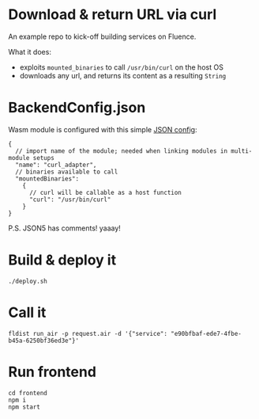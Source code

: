 # Download & return URL via curl

An example repo to kick-off building services on Fluence.

What it does:
- exploits `mounted_binaries` to call `/usr/bin/curl` on the host OS
- downloads any url, and returns its content as a resulting `String`

# BackendConfig.json
Wasm module is configured with this simple [JSON config](backend/BackendConfig.json):
```json5
{
  // import name of the module; needed when linking modules in multi-module setups
  "name": "curl_adapter",
  // binaries available to call
  "mountedBinaries":
    {
      // curl will be callable as a host function
      "curl": "/usr/bin/curl"
    }
}
```
P.S. JSON5 has comments! yaaay!

# Build & deploy it
```shell
./deploy.sh
```

# Call it
```shell
fldist run_air -p request.air -d '{"service": "e90bfbaf-ede7-4fbe-b45a-6250bf36ed3e"}'
```

# Run frontend
```shell
cd frontend
npm i
npm start
```
